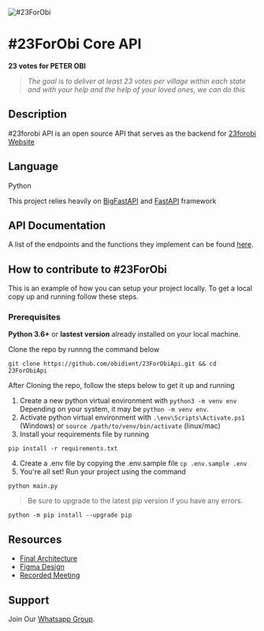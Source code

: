 ![](https://23forobi.com/_next/image?url=%2F_next%2Fstatic%2Fmedia%2Flogo.f4cb05ca.png&w=256&q=75 "#23ForObi")

# #23ForObi Core API
**23 votes for PETER OBI** 
>*The goal is to deliver at least 23 votes per village within each state and with your help and the help of your loved ones, we can do this*

## Description
#23forobi API is an open source API that serves as the backend for [23forobi Website](https://23forobi.com/)

## Language
Python

This project relies heavily on [BigFastAPI](https://bigfa.st/) and [FastAPI](https://fastapi.tiangolo.com) framework

## API Documentation
A list of the endpoints and the functions they implement can be found [here](http://127.0.0.1:7001/docs).

## How to contribute to #23ForObi

This is an example of how you can setup your project locally.
To get a local copy up and running follow these steps.

### Prerequisites
**Python 3.6+** or  **lastest version** already installed on your local machine.


Clone the repo by runnng the command below
```
git clone https://github.com/obidient/23ForObiApi.git && cd 23ForObiApi
```
After Cloning the repo, follow the steps below to get it up and running

1. Create a new python virtual environment with `python3 -m venv env` Depending on your system, it may be `python -m venv env`.
2. Activate python virtual environment with `.\env\Scripts\Activate.ps1` (Windows) or `source /path/to/venv/bin/activate` (linux/mac)
3. Install your requirements file by running
```
pip install -r requirements.txt
``` 
4. Create a .env file by copying the .env.sample file `cp .env.sample .env`
5. You're all set! Run your project using the command 
```
python main.py
```

> Be sure to upgrade to the latest pip version if you have any errors.
```
python -m pip install --upgrade pip
```


## Resources
- [Final Architecture](https://www.figma.com/file/x2kTIIksxP57V7Fci2k3Du/Main-%2323ForObi_Website?node-id=901%3A3346)
- [Figma Design](https://www.figma.com/file/x2kTIIksxP57V7Fci2k3Du/Main-%2323ForObi_Website?node-id=1%3A847)
- [Recorded Meeting](https://drive.google.com/file/d/1wds3Z2-TVLdN-d_GI3prg4DAIYwWVjyI/view)

## Support
Join Our [Whatsapp Group](https://chat.whatsapp.com/HV56hh1dRvjEBb6m3AtvEJ).